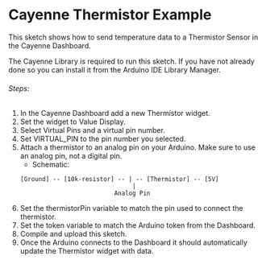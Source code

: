 # Cayenne Thermistor Example

This sketch shows how to send temperature data to a Thermistor Sensor in the Cayenne Dashboard.

The Cayenne Library is required to run this sketch. If you have not already done so you can install it from the Arduino IDE Library Manager.

###### Steps:
1. In the Cayenne Dashboard add a new Thermistor widget.
2. Set the widget to Value Display.
3. Select Virtual Pins and a virtual pin number.
4. Set VIRTUAL_PIN to the pin number you selected.
5. Attach a thermistor to an analog pin on your Arduino. Make sure to use an analog pin, not a digital pin.
   * Schematic:
   ```
   [Ground] -- [10k-resistor] -- | -- [Thermistor] -- [5V]
                                  |
                             Analog Pin
   ```
6. Set the thermistorPin variable to match the pin used to connect the thermistor.
7. Set the token variable to match the Arduino token from the Dashboard.
8. Compile and upload this sketch.
9. Once the Arduino connects to the Dashboard it should automatically update the Thermistor widget with data.
